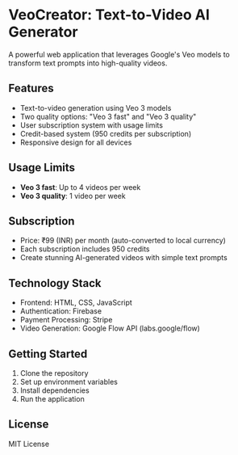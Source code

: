 # VeoCreator: Text-to-Video AI Generator

A powerful web application that leverages Google's Veo models to transform text prompts into high-quality videos.

## Features

- Text-to-video generation using Veo 3 models
- Two quality options: "Veo 3 fast" and "Veo 3 quality"
- User subscription system with usage limits
- Credit-based system (950 credits per subscription)
- Responsive design for all devices

## Usage Limits

- **Veo 3 fast**: Up to 4 videos per week
- **Veo 3 quality**: 1 video per week

## Subscription

- Price: ₹99 (INR) per month (auto-converted to local currency)
- Each subscription includes 950 credits
- Create stunning AI-generated videos with simple text prompts

## Technology Stack

- Frontend: HTML, CSS, JavaScript
- Authentication: Firebase
- Payment Processing: Stripe
- Video Generation: Google Flow API (labs.google/flow)

## Getting Started

1. Clone the repository
2. Set up environment variables
3. Install dependencies
4. Run the application

## License

MIT License
